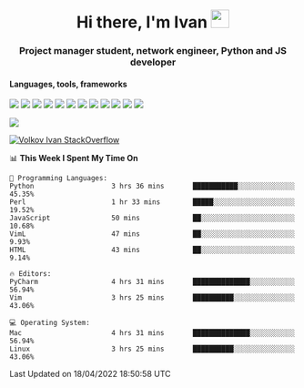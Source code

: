 <h1 align="center">Hi there, I'm Ivan <img src="https://github.com/blackcater/blackcater/blob/main/images/Hi.gif" height="32"></h1>
<h3 align="center">Project manager student, network engineer, Python and JS developer</h3>

<h4>Languages, tools, frameworks</h5>
<p float="left">
<img src="https://img.shields.io/badge/python-3670A0?style=for-the-badge&logo=python&logoColor=ffdd54">
<img src="https://img.shields.io/badge/django-%23092E20.svg?style=for-the-badge&logo=django&logoColor=white">
<img src="https://img.shields.io/badge/postgres-%23316192.svg?style=for-the-badge&logo=postgresql&logoColor=white">
<img src="https://img.shields.io/badge/pycharm-143?style=for-the-badge&logo=pycharm&logoColor=black&color=black&labelColor=green">
<img src="https://img.shields.io/badge/VIM-%2311AB00.svg?style=for-the-badge&logo=vim&logoColor=white">
<img src="https://img.shields.io/badge/Debian-D70A53?style=for-the-badge&logo=debian&logoColor=white">
<img src="https://img.shields.io/badge/Fedora-294172?style=for-the-badge&logo=fedora&logoColor=white">
<img src="https://img.shields.io/badge/mac%20os-000000?style=for-the-badge&logo=macos&logoColor=F0F0F0">
<img src="https://img.shields.io/badge/jira-%230A0FFF.svg?style=for-the-badge&logo=jira&logoColor=white">
<img src="https://img.shields.io/badge/Notion-%23000000.svg?style=for-the-badge&logo=notion&logoColor=white">
<img src="https://img.shields.io/badge/nginx-%23009639.svg?style=for-the-badge&logo=nginx&logoColor=white">
<img src="ttps://img.shields.io/badge/git-%23F05033.svg?style=for-the-badge&logo=git&logoColor=white">
 </p>
 <img src="https://www.codewars.com/users/1interceptor3/badges/large">
 
 [![Volkov Ivan StackOverflow](https://github-readme-stackoverflow.vercel.app/?userID=18140559&layout=compact&theme=dark)](https://stackoverflow.com/users/18140559/volkov-ivan)

<!--START_SECTION:waka-->
📊 **This Week I Spent My Time On** 

```text
💬 Programming Languages: 
Python                   3 hrs 36 mins       ███████████░░░░░░░░░░░░░░   45.35% 
Perl                     1 hr 33 mins        █████░░░░░░░░░░░░░░░░░░░░   19.52% 
JavaScript               50 mins             ██░░░░░░░░░░░░░░░░░░░░░░░   10.68% 
VimL                     47 mins             ██░░░░░░░░░░░░░░░░░░░░░░░   9.93% 
HTML                     43 mins             ██░░░░░░░░░░░░░░░░░░░░░░░   9.14%

🔥 Editors: 
PyCharm                  4 hrs 31 mins       ██████████████░░░░░░░░░░░   56.94% 
Vim                      3 hrs 25 mins       ██████████░░░░░░░░░░░░░░░   43.06%

💻 Operating System: 
Mac                      4 hrs 31 mins       ██████████████░░░░░░░░░░░   56.94% 
Linux                    3 hrs 25 mins       ██████████░░░░░░░░░░░░░░░   43.06%

```


 Last Updated on 18/04/2022 18:50:58 UTC
<!--END_SECTION:waka-->
